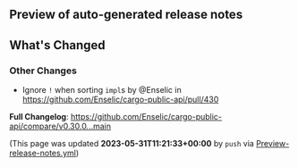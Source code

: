 ## Preview of auto-generated release notes
<!-- Release notes generated using configuration in .github/release.yml at main -->

## What's Changed
### Other Changes
* Ignore `!` when sorting `impl`s by @Enselic in https://github.com/Enselic/cargo-public-api/pull/430


**Full Changelog**: https://github.com/Enselic/cargo-public-api/compare/v0.30.0...main


(This page was updated **2023-05-31T11:21:33+00:00** by `push` via [Preview-release-notes.yml](https://github.com/Enselic/cargo-public-api/actions/runs/5132216827))
